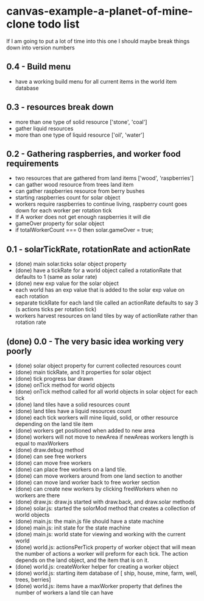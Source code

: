 # canvas-example-a-planet-of-mine-clone todo list

If I am going to put a lot of time into this one I should maybe break things down into version numbers

## 0.4 - Build menu
* have a working build menu for all current items in the world item database

## 0.3 - resources break down
* more than one type of solid resource ['stone', 'coal']
* gather liquid resources
* more than one type of liquid resource ['oil', 'water']


## 0.2 - Gathering raspberries, and worker food requirements
* two resources that are gathered from land items ['wood', 'raspberries']
* can gather wood resource from trees land item
* can gather raspberries resource from berry bushes
* starting raspberries count for solar object
* workers require raspberries to continue living, raspberry count goes down for each worker per rotation tick
* If A worker does not get enough raspberries it will die
* gameOver property for solar object
* if totalWorkerCount === 0 then solar.gameOver = true;

## 0.1 - solarTickRate, rotationRate and actionRate
* (done) main solar.ticks solar object property
* (done) have a tickRate for a world object called a rotationRate that defaults to 1 (same as solar rate)
* (done) new exp value for the solar object
* each world has an exp value that is added to the solar exp value on each rotation
* separate tickRate for each land tile called an actionRate defaults to say 3 (s actions ticks per rotation tick)
* workers harvest resources on land tiles by way of actionRate rather than rotation rate

## (done) 0.0 - The very basic idea working very poorly
* (done) solar object property for current collected resources count
* (done) main tickRate, and lt properties for solar object
* (done) tick progress bar drawn
* (done) onTick method for world objects
* (done) onTick method called for all world objects in solar object for each tick
* (done) land tiles have a solid resources count
* (done) land tiles have a liquid resources count
* (done) each tick workers will mine liquid, solid, or other resource depending on the land tile item
* (done) workers get positioned when added to new area
* (done) workers will not move to newArea if newAreas workers length is equal to maxWorkers
* (done) draw.debug method
* (done) can see free workers
* (done) can move free workers
* (done) can place free workers on a land tile.
* (done) can move workers around from one land section to another
* (done) can move land worker back to free worker section
* (done) can create new workers by clicking freeWorkers when no workers are there
* (done) draw.js: draw.js started with draw.back, and draw.solar methods
* (done) solar.js: started the solorMod method that creates a collection of world objects
* (done) main.js: the main.js file should have a state machine
* (done) main.js: init state for the state machine
* (done) main.js: world state for viewing and working with the current world
* (done) world.js: actionsPerTick property of worker object that will mean the number of actions a worker will preform for each tick. The action depends on the land object, and the item that is on it.
* (done) world.js: createWorker helper for creating a worker object
* (done) world.js: starting item database of [ ship, house, mine, farm, well, trees, berries]
* (done) world.js: items have a maxWorker property that defines the number of workers a land tile can have
